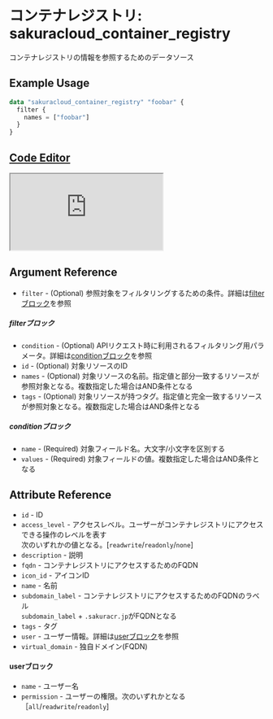 # コンテナレジストリ: sakuracloud_container_registry

コンテナレジストリの情報を参照するためのデータソース

## Example Usage

```tf
data "sakuracloud_container_registry" "foobar" {
  filter {
    names = ["foobar"]
  }
}
```

<div class="editor">

<h2><a href="https://zouen-alpha.usacloud.jp/#data/container_registry" target="_blank" rel="noopener noreferrer">Code Editor</a></h2>

<iframe src="https://zouen-alpha.usacloud.jp/#data/container_registry"></iframe>

</div>

## Argument Reference

* `filter` - (Optional) 参照対象をフィルタリングするための条件。詳細は[filterブロック](#filter)を参照 

##### filterブロック

* `condition` - (Optional) APIリクエスト時に利用されるフィルタリング用パラメータ。詳細は[conditionブロック](#condition)を参照  
* `id` - (Optional) 対象リソースのID 
* `names` - (Optional) 対象リソースの名前。指定値と部分一致するリソースが参照対象となる。複数指定した場合はAND条件となる  
* `tags` - (Optional) 対象リソースが持つタグ。指定値と完全一致するリソースが参照対象となる。複数指定した場合はAND条件となる

##### conditionブロック

* `name` - (Required) 対象フィールド名。大文字/小文字を区別する  
* `values` - (Required) 対象フィールドの値。複数指定した場合はAND条件となる


## Attribute Reference

* `id` - ID
* `access_level` - アクセスレベル。ユーザーがコンテナレジストリにアクセスできる操作のレベルを表す  
次のいずれかの値となる。[`readwrite`/`readonly`/`none`]
* `description` - 説明
* `fqdn` - コンテナレジストリにアクセスするためのFQDN
* `icon_id` - アイコンID
* `name` - 名前
* `subdomain_label` - コンテナレジストリにアクセスするためのFQDNのラベル  
`subdomain_label` + `.sakuracr.jp`がFQDNとなる  
* `tags` - タグ
* `user` - ユーザー情報。詳細は[userブロック](#user)を参照
* `virtual_domain` - 独自ドメイン(FQDN)

#### userブロック

* `name` - ユーザー名
* `permission` - ユーザーの権限。次のいずれかとなる［`all`/`readwrite`/`readonly`]


